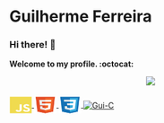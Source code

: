 # Guilherme Ferreira
### Hi there! 👋
**Welcome to my profile. :octocat:**
<div align="center">
  <a href="https://github.com/guifgomes47">
  <img height="180em" src="https://github-readme-stats.vercel.app/api?username=guifgomes47&show_icons=true&theme=monokai&include_all_commits=true&count_private=true"/>
</div>
<div style="display: inline_block"><br>
  <img align="center" alt="Gui-Js" height="30" width="40" src="https://raw.githubusercontent.com/devicons/devicon/master/icons/javascript/javascript-plain.svg">
  <img align="center" alt="Gui-HTML" height="30" width="40" src="https://raw.githubusercontent.com/devicons/devicon/master/icons/html5/html5-original.svg">
  <img align="center" alt="Gui-CSS" height="30" width="40" src="https://raw.githubusercontent.com/devicons/devicon/master/icons/css3/css3-original.svg">
  <img align="center" alt="Gui-C" height="30" width="40"src="https://cdn.jsdelivr.net/gh/devicons/devicon/icons/c/c-original.svg" />
</div>
